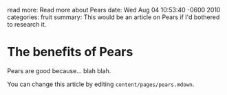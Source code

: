 read more: Read more about Pears
date: Wed Aug 04 10:53:40 -0600 2010
categories: fruit
summary: This would be an article on Pears if I'd bothered to research it.

#  The benefits of Pears

Pears are good because... blah blah.

You can change this article by editing `content/pages/pears.mdown`.
